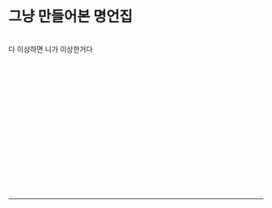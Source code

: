 # 그냥 만들어본 명언집
<br>다 이상하면 니가 이상한거다
<br>
<br>
<br>
<br>
<br>
<br>
<br>
<br>
<br>
<br>
<br>
<br>
<br>
<br>
<br>
<br>
<br><hr>

